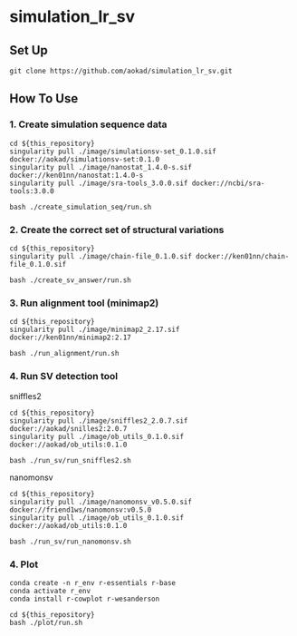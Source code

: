 # simulation_lr_sv

## Set Up
```
git clone https://github.com/aokad/simulation_lr_sv.git
```

## How To Use

### 1. Create simulation sequence data

```
cd ${this_repository}
singularity pull ./image/simulationsv-set_0.1.0.sif docker://aokad/simulationsv-set:0.1.0
singularity pull ./image/nanostat_1.4.0-s.sif docker://ken01nn/nanostat:1.4.0-s
singularity pull ./image/sra-tools_3.0.0.sif docker://ncbi/sra-tools:3.0.0

bash ./create_simulation_seq/run.sh
```

### 2. Create the correct set of structural variations

```
cd ${this_repository}
singularity pull ./image/chain-file_0.1.0.sif docker://ken01nn/chain-file_0.1.0.sif

bash ./create_sv_answer/run.sh
```

### 3. Run alignment tool (minimap2)

```
cd ${this_repository}
singularity pull ./image/minimap2_2.17.sif docker://ken01nn/minimap2:2.17

bash ./run_alignment/run.sh
```

### 4. Run SV detection tool

sniffles2
```
cd ${this_repository}
singularity pull ./image/sniffles2_2.0.7.sif docker://aokad/snilles2:2.0.7
singularity pull ./image/ob_utils_0.1.0.sif docker://aokad/ob_utils:0.1.0

bash ./run_sv/run_sniffles2.sh
```

nanomonsv
```
cd ${this_repository}
singularity pull ./image/nanomonsv_v0.5.0.sif docker://friend1ws/nanomonsv:v0.5.0
singularity pull ./image/ob_utils_0.1.0.sif docker://aokad/ob_utils:0.1.0

bash ./run_sv/run_nanomonsv.sh
```

### 4. Plot

```
conda create -n r_env r-essentials r-base
conda activate r_env
conda install r-cowplot r-wesanderson

cd ${this_repository}
bash ./plot/run.sh
```
